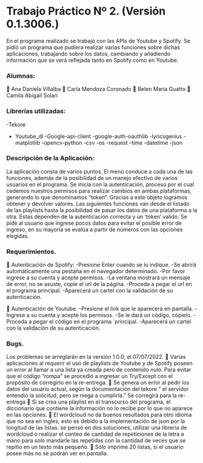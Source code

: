 # Trabajo Práctico Nº 2. (Versión 0.1.3006.)
En el programa realizado se trabajó con las APIs de Youtube y Spotify. Se pidió un
programa que pudiera realizar varias funciones sobre dichas aplicaciones, trabajando sobre los
datos, cambiando y añadiendo información que se verá reflejada tanto en Spotify como en
Youtube.

### Alumnas:
 Ana Daniela Villalba
 Carla Mendoza Coronado
 Belen María Guatto
 Camila Abigail Solari

### Librerías utilizadas:
-Tekore
- Youtube_dl
-Google-api-client
-google-auth-oauthlib
-lyricsgenius
-matplotlib
-opencv-python
-csv
-os
-request
-time
-datetime
-json

### Descripción de la Aplicación:

La aplicación consta de varios puntos.
El menú conduce a cada una de las funciones, además de la posibilidad de un manejo
efectivo de varios usuarios en el programa.
Se inicia con la autenticación, proceso por el cual cedemos nuestros permisos para realizar
cambios en ambas plataformas, generando lo que denominamos “token”. Gracias a este objeto
logramos obtener y devolver valores. Las siguientes funciones van desde el listado de las playlists
hasta la posibilidad de pasar los datos de una plataforma a la otra. Estas dependen de la
autenticación correcta y un ‘token’ valido.
Se pide al usuario que ingrese pocos datos para evitar el posible error de ingreso, en su
mayoría se evalúa a partir de números con las opciones elegidas.

### Requerimientos.

 Autenticación de Spotify:
-Presione Enter cuando se lo indique.
-Se abrirá automáticamente una pestaña en el navegador determinado.
-Por favor ingrese a su cuenta y acepte permisos.
-La ventana mostrará un mensaje de error, no se asuste, copie el url de la página.
-Proceda a pegar el url en el programa principal.
-Aparecerá un cartel con la validación de su autenticación.

 Autenticación de Youtube.
-Presione el link que le aparecerá en pantalla.
-Ingrese a su cuenta y acepte los permisos.
-Se le dará un código, cópielo.
-Proceda a pegar el código en el programa `principal.
-Aparecerá un cartel con la validación de su autenticación.

### Bugs.

Los problemas se arreglarán en la versión 1.0.0, el 07/07/2022.
 Varias aplicaciones al requerir el uso de playlists de Youtube y de Spotify poseen un error
al llamar a una lista ya creada pero de contenido nulo. Para evitar que el código “rompa”
se procedió a ingresar un Try/Except con el propósito de corregirlo en la re-entrega.
 Se genera un error al pedir los datos del usuario actual, según la documentación del
tekore “ el servidor entendió la solicitud, pero se niega a cumplirla.” Se corregirá para la
re-entrega
 Si se crea una playlist en el transcurso del programa, el diccionario que contiene la información no lo recibe por lo que
no aparece en las opciones. 
 El wordcloud no da buenos resultados para otro idioma que no sea en ingles, esto es debido a la implementación de json por la longitud de las listas. 
se pensó en dos soluciones, utilizar una librería de wordcloud o realizar el conteo de cantidad de repeticiones de la letra a mano para solo mandarle las repetidas 
con la cantidad de veces que se repitio en un texto más pequeño.
 Sólo imprime 20 listas, si el usuario posee más no se podrán ver en pantalla.
